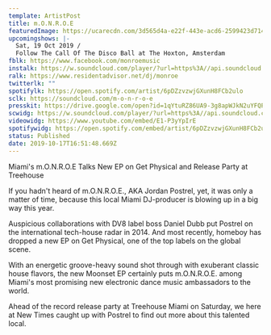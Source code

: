 ```yaml
---
template: ArtistPost
title: m.O.N.R.O.E
featuredImage: https://ucarecdn.com/3d565d4a-e22f-443e-acd6-2599423d7149/-/crop/1080x389/84,0/-/preview/
upcomingshows: |-
  Sat, 19 Oct 2019 /
  Follow The Call Of The Disco Ball at The Hoxton, Amsterdam
fblk: https://www.facebook.com/monroemusic
instalk: https://w.soundcloud.com/player/?url=https%3A//api.soundcloud.com/playlists/272359828&color=%23ff5500&auto_play=false&hide_related=false&show_comments=true&show_user=true&show_reposts=false&show_teaser=true&visual=true
ralk: https://www.residentadvisor.net/dj/monroe
twitterlk: ""
spotifylk: https://open.spotify.com/artist/6pDZzvzwjGXunH8FCb2ulo
sclk: https://soundcloud.com/m-o-n-r-o-e
presskit: https://drive.google.com/open?id=1qYtuRZ86UA9-3g8apWJkN2uYFQP_FrQ6
scwidg: https://w.soundcloud.com/player/?url=https%3A//api.soundcloud.com/playlists/272359828&color=%23ff5500&auto_play=false&hide_related=false&show_comments=true&show_user=true&show_reposts=false&show_teaser=true&visual=true
videowidg: https://www.youtube.com/embed/E1-P3yYpIrE
spotifywidg: https://open.spotify.com/embed/artist/6pDZzvzwjGXunH8FCb2ulo
status: Published
date: 2019-10-17T16:51:48.669Z
---
```

Miami's m.O.N.R.O.E Talks New EP on Get Physical and Release Party at Treehouse



If you hadn't heard of m.O.N.R.O.E., AKA Jordan Postrel, yet, it was only a matter of time, because this local Miami DJ-producer is blowing  up in a big way this year.

Auspicious collaborations with DV8 label boss Daniel Dubb put Postrel on the international tech-house radar in 2014. And most recently, homeboy has dropped a new EP on Get Physical, one of the top labels on the global scene.

With an energetic groove-heavy sound shot through with exuberant classic house flavors, the new Moonset EP certainly puts m.O.N.R.O.E. among Miami's most promising new electronic dance music ambassadors to the world.

Ahead of the record release party at Treehouse Miami on Saturday, we here at New Times caught up with Postrel to find out more about this talented local.